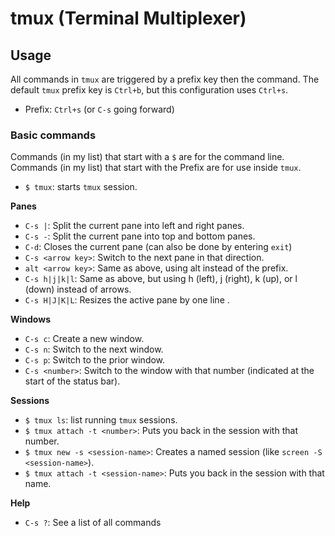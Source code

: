 # tmux (Terminal Multiplexer)

## Usage

All commands in `tmux` are triggered by a prefix key then the command. The default `tmux` prefix key is `Ctrl+b`, but this configuration uses `Ctrl+s`.

* Prefix: `Ctrl+s` (or `C-s` going forward)

### Basic commands

Commands (in my list) that start with a `$` are for the command line.
Commands (in my list) that start with the Prefix are for use inside `tmux`.

* `$ tmux`: starts `tmux` session.

**Panes**
* `C-s |`: Split the current pane into left and right panes.
* `C-s -`: Split the current pane into top and bottom panes.
* `C-d`:   Closes the current pane (can also be done by entering `exit`)
* `C-s <arrow key>`: Switch to the next pane in that direction.
* `alt <arrow key>`: Same as above, using alt instead of the prefix.
* `C-s h|j|k|l`: Same as above, but using h (left), j (right), k (up), or l (down) instead of arrows.
* `C-s H|J|K|L`: Resizes the active pane by one line . 


**Windows**
* `C-s c`: Create a new window.
* `C-s n`: Switch to the next window.
* `C-s p`: Switch to the prior window.
* `C-s <number>`: Switch to the window with that number (indicated at the start of the status bar).

**Sessions**
* `$ tmux ls`: list running `tmux` sessions.
* `$ tmux attach -t <number>`: Puts you back in the session with that number.
* `$ tmux new -s <session-name>`: Creates a named session (like `screen -S <session-name>`).
* `$ tmux attach -t <session-name>`: Puts you back in the session with that name.

**Help**
* `C-s ?`: See a list of all commands

